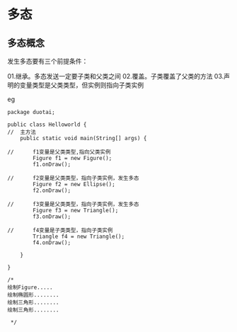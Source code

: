 # 多态
## 多态概念
发生多态要有三个前提条件：

01.继承。多态发送一定要子类和父类之间
02.覆盖。子类覆盖了父类的方法
03.声明的变量类型是父类类型，但实例则指向子类实例


eg
``` 
package duotai;

public class Helloworld {
//	主方法
	public static void main(String[] args) {

//		f1变量是父类类型,指向父类实例
		Figure f1 = new Figure();
		f1.onDraw();

//		f2变量是父类类型，指向子类实例，发生多态
		Figure f2 = new Ellipse();
		f2.onDraw();

//		f3变量是父类类型，指向子类实例，发生多态
		Figure f3 = new Triangle();
		f3.onDraw();

//		f4变量是子类类型，指向子类实例
		Triangle f4 = new Triangle();
		f4.onDraw();

	}

}

/*
绘制Figure.....
绘制椭圆形........
绘制三角形........
绘制三角形........

 */
```